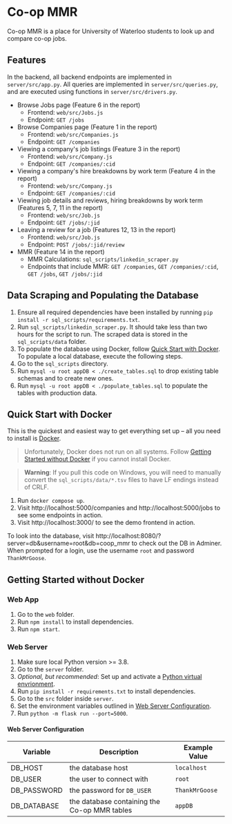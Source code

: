 # Co-op MMR

Co-op MMR is a place for University of Waterloo students to look up and compare co-op jobs.

## Features

In the backend, all backend endpoints are implemented in `server/src/app.py`. All queries are implemented in `server/src/queries.py`, and are executed using functions in `server/src/drivers.py`.

- Browse Jobs page (Feature 6 in the report)
  - Frontend: `web/src/Jobs.js`
  - Endpoint: `GET /jobs`
- Browse Companies page (Feature 1 in the report)
  - Frontend: `web/src/Companies.js`
  - Endpoint: `GET /companies`
- Viewing a company's job listings (Feature 3 in the report)
  - Frontend: `web/src/Company.js`
  - Endpoint: `GET /companies/:cid`
- Viewing a company's hire breakdowns by work term (Feature 4 in the report)
  - Frontend: `web/src/Company.js`
  - Endpoint: `GET /companies/:cid`
- Viewing job details and reviews, hiring breakdowns by work term (Features 5, 7, 11 in the report)
  - Frontend: `web/src/Job.js`
  - Endpoint: `GET /jobs/:jid`
- Leaving a review for a job (Features 12, 13 in the report)
  - Frontend: `web/src/Job.js`
  - Endpoint: `POST /jobs/:jid/review`
- MMR (Feature 14 in the report)
  - MMR Calculations: `sql_scripts/linkedin_scraper.py`
  - Endpoints that include MMR: `GET /companies`, `GET /companies/:cid`, `GET /jobs`, `GET /jobs/:jid`

## Data Scraping and Populating the Database

1. Ensure all required dependencies have been installed by running `pip install -r sql_scripts/requirements.txt`.
1. Run `sql_scripts/linkedin_scraper.py`. It should take less than two hours for the script to run. The scraped data is stored in the `sql_scripts/data` folder.
1. To populate the database using Docker, follow [Quick Start with Docker](#quick-start-with-docker). To populate a local database, execute the following steps.
1. Go to the `sql_scripts` directory.
1. Run `mysql -u root appDB < ./create_tables.sql` to drop existing table schemas and to create new ones.
1. Run `mysql -u root appDB < ./populate_tables.sql` to populate the tables with production data.

## Quick Start with Docker

This is the quickest and easiest way to get everything set up – all you need to install is [Docker](https://www.docker.com/).

> Unfortunately, Docker does not run on all systems. Follow [Getting Started without Docker](#getting-started-without-docker) if you cannot install Docker.

> **Warning**: If you pull this code on Windows, you will need to manually convert the `sql_scripts/data/*.tsv` files to have LF endings instead of CRLF.

1. Run `docker compose up`.
1. Visit http://localhost:5000/companies and http://localhost:5000/jobs to see some endpoints in action.
1. Visit http://localhost:3000/ to see the demo frontend in action.

To look into the database, visit http://localhost:8080/?server=db&username=root&db=coop_mmr to check out the DB in Adminer. When prompted for a login, use the username `root` and password `ThankMrGoose`.

## Getting Started without Docker

### Web App

1. Go to the `web` folder.
1. Run `npm install` to install dependencies.
1. Run `npm start`.

### Web Server

1. Make sure local Python version >= 3.8.
1. Go to the `server` folder.
1. _Optional, but recommended_: Set up and activate a [Python virtual envrionment](https://docs.python.org/3/library/venv.html).
1. Run `pip install -r requirements.txt` to install dependencies.
1. Go to the `src` folder inside `server`.
1. Set the environment variables outlined in [Web Server Configuration](#web-server-configuration).
1. Run `python -m flask run --port=5000`.

#### Web Server Configuration

| Variable    | Description                                  | Example Value  |
| ----------- | -------------------------------------------- | -------------- |
| DB_HOST     | the database host                            | `localhost`    |
| DB_USER     | the user to connect with                     | `root`         |
| DB_PASSWORD | the password for `DB_USER`                   | `ThankMrGoose` |
| DB_DATABASE | the database containing the Co-op MMR tables | `appDB`        |
